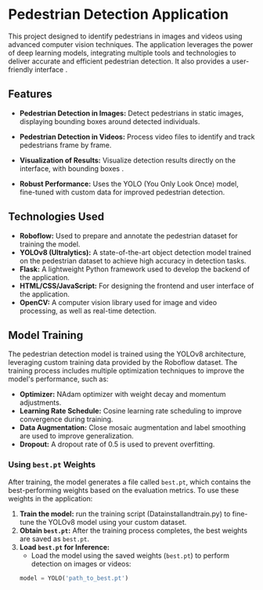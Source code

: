 # **Pedestrian Detection Application**
This project designed to identify pedestrians in images and videos using advanced computer vision techniques. The application leverages the power of deep learning models, integrating multiple tools and technologies to deliver accurate and efficient pedestrian detection. It also provides a user-friendly interface .

## **Features**
- **Pedestrian Detection in Images:**  Detect pedestrians in static images, displaying bounding boxes around detected individuals. <br>

- **Pedestrian Detection in Videos:** Process video files to identify and track pedestrians frame by frame.<br>

- **Visualization of Results:**  Visualize detection results directly on the interface, with bounding boxes . <br>

- **Robust Performance:**  Uses the YOLO (You Only Look Once) model, fine-tuned with custom data for improved pedestrian detection.<br>


## **Technologies Used**

- **Roboflow:**   Used to prepare and annotate the pedestrian dataset for training the model.  <br>
- **YOLOv8 (Ultralytics):**   A state-of-the-art object detection model trained on the pedestrian dataset to achieve high accuracy in detection tasks.<br>
- **Flask:**   A lightweight Python framework used to develop the backend of the application.<br>
- **HTML/CSS/JavaScript:**  For designing the frontend and user interface of the application.<br>
- **OpenCV:**  A computer vision library used for image and video processing, as well as real-time detection.

## **Model Training**
The pedestrian detection model is trained using the YOLOv8 architecture, leveraging custom training data provided by the Roboflow dataset. The training process includes multiple optimization techniques to improve the model's performance, such as:

- **Optimizer:** NAdam optimizer with weight decay and momentum adjustments.
- **Learning Rate Schedule:** Cosine learning rate scheduling to improve convergence during training.
- **Data Augmentation:** Close mosaic augmentation and label smoothing are used to improve generalization.
- **Dropout:** A dropout rate of 0.5 is used to prevent overfitting.

### **Using `best.pt` Weights**
After training, the model generates a file called `best.pt`, which contains the best-performing weights based on the evaluation metrics. To use these weights in the application:

1. **Train the model:** run the training script (Datainstallandtrain.py) to fine-tune the YOLOv8 model using your custom dataset.
2. **Obtain `best.pt`:** After the training process completes, the best weights are saved as `best.pt`.
3. **Load `best.pt` for Inference:** 
    - Load the model using the saved weights (`best.pt`) to perform detection on images or videos:
    ```python
    model = YOLO('path_to_best.pt')
    ```

 

